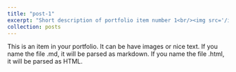 ```yaml
---
title: "post-1"
excerpt: "Short description of portfolio item number 1<br/><img src='/images/500x300.png'>"
collection: posts
---
```


This is an item in your portfolio. It can be have images or nice text. If you name the file .md, it will be parsed as markdown. If you name the file .html, it will be parsed as HTML. 
